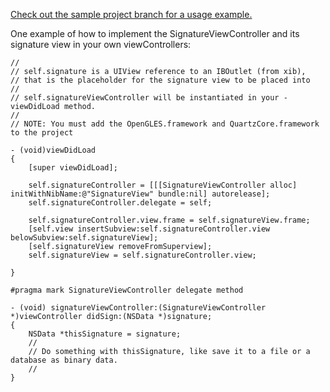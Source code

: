 [Check out the sample project branch for a usage example.](/tree/SampleProject)

One example of how to implement the SignatureViewController and its signature view in your own viewControllers:

    //
    // self.signature is a UIView reference to an IBOutlet (from xib),
    // that is the placeholder for the signature view to be placed into
    //
    // self.signatureViewController will be instantiated in your -viewDidLoad method.
    //
    // NOTE: You must add the OpenGLES.framework and QuartzCore.framework to the project

    - (void)viewDidLoad
    {
        [super viewDidLoad];

        self.signatureController = [[[SignatureViewController alloc] initWithNibName:@"SignatureView" bundle:nil] autorelease];
        self.signatureController.delegate = self;

        self.signatureController.view.frame = self.signatureView.frame;
        [self.view insertSubview:self.signatureController.view belowSubview:self.signatureView];
        [self.signatureView removeFromSuperview];
        self.signatureView = self.signatureController.view;

    }

    #pragma mark SignatureViewController delegate method

    - (void) signatureViewController:(SignatureViewController *)viewController didSign:(NSData *)signature;
    {
        NSData *thisSignature = signature;
        //
        // Do something with thisSignature, like save it to a file or a database as binary data.
        //
    }

